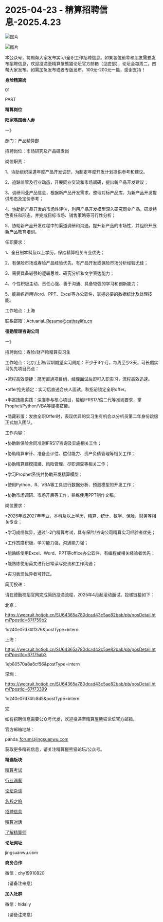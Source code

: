 # 2025-04-23 - 精算招聘信息-2025.4.23

![图片](https://mmbiz.qpic.cn/mmbiz_jpg/PVTr5cqOmdsiaicIRGthO3IhpdkibrFUWVU1xAtP9ZY24c0vAhCVJo55thjfrfia19NvibyVvich2UW9I8vGCty5LxNw/640?wx_fmt=jpeg&tp=webp&wxfrom=5&wx_lazy=1)

![图片](https://mmbiz.qpic.cn/mmbiz_png/7QRTvkK2qC63c02mKcsfAaJ8sNcicTvg22UkHHibvKiasFS9FS6E4FeV0Dibe7as7h4tm8p7EfNfI06adlGbL2icYjw/640?wx_fmt=png&tp=webp&wxfrom=5&wx_lazy=1)

本公众号，每周帮大家发布实习/全职工作招聘信息。如果各位前辈和朋友需要发布招聘信息，欢迎投递至精算屋熊猫论坛官方邮箱（见底部），论坛会每周二，四帮大家发布。如需加急发布或者专版发布，100元-200元一篇，感谢支持！

**身险精算岗**

01

PART

**精算岗位**

****陆家嘴国泰人寿****

一》

部门：产品精算部

招聘岗位：市场研究及产品研发岗

岗位职责：

1、协助组织渠道年度产品开发调研，为制定年度开发计划提供参考和建议。

2、追踪监管及行业动态，开展同业交流和市场调研，提出新产品开发建议；

3、调研同业产品信息，根据新产品开发需求，整理对标产品库，为新产品开发提供形态及定价参考；

4、协助新产品开发的市场性评估，利用产品开发模型深入研究同业产品，研发特色责任和形态，并完成目标市场、销售策略等可行性分析；

5、协助新产品开发过程中的渠道调研和沟通，提升新产品的市场性，并组织开展新产品教育培训。

任职要求：

1、全日制本科及以上学历，保险精算相关专业优先；

2、有保险市场或寿险产品经验优先，有产品开发或保险市场分析经验尤佳； 

3、需要具备较强的逻辑思维、研究分析和文字表达能力；

4、个性积极主动、责任心强、善于沟通、具备较强的学习和创新能力；

5、能熟练运用Word、PPT、Excel等办公软件，掌握必要的数据统计及处理技能。

工作地点：上海

联系邮箱：Actuarial\_Resume@cathaylife.cn

**德勤管理咨询公司**

一》

招聘岗位：寿险/财产险精算实习生

工作地点：北京/上海/深圳期望实习周期：不少于3个月，每周至少3天，可长期实习优先项目亮点：

•流程高效便捷：简历直通项目组，经理面试后即可入职实习，流程高效迅速。

•offer抢先锁定：实习后直通合伙人面试，秋招前锁定全职offer。

•丰富技能实践：深度参与核心项目，接触IFRS17/偿二代等准则要求，掌Prophet/Python/VBA等硬核技能。

•隐藏彩蛋：发放全职Offer时，表现优异的实习生有机会以分析员第二年身份跳级正式加入团队。

工作内容：

•协助新保险合同准则IFRS17咨询及实施相关工作；

•协助精算审计、准备金评估、偿付能力、资产负债管理等相关工作；

•协助精算建模搭建、风险管理、尽职调查等相关工作；

•学习Prophet系统并协助开发精算模型；

•使用Python、R、VBA等工具进行数据分析、预测模型的开发工作；

•协助市场调研、市场开展等工作，熟练使用PPT制作文稿。

岗位要求：

•2026年或2027年毕业，本科及以上学历，精算、统计、数学、保险、财务等相关专业；

•学习成绩优异，通过1-2门精算考试，具有保险/咨询公司精算实习经验者优先；

•工作态度积极，学习能力强，沟通能力强；

•能熟练使用Excel、Word、PPT等office办公软件，有编程或相关经验者优先；

•能熟练使用英文进行日常读写交流和工作沟通；

•实习表现优异者可转正。

简历投递：

请在德勤校招官网完成简历投递流程，2025年4月起滚动面试。投递链接如下：

北京：

https://wecruit.hotjob.cn/SU64365a780dcad43c5ae82bab/pb/posDetail.html?postId=67f759b2

1c240e07d74ff376&postType=intern

上海：

https://wecruit.hotjob.cn/SU64365a780dcad43c5ae82bab/pb/posDetail.html?postId=67f75ab3

1eb80570a8a6cf56&postType=intern

深圳：

https://wecruit.hotjob.cn/SU64365a780dcad43c5ae82bab/pb/posDetail.html?postId=67f73399

1c240e07d74fc8d5&postType=intern


完

如有招聘信息需要公众号代发，欢迎投递至精算屋熊猫论坛官方邮箱。

官方邮箱地址：

panda\_forum@jingsuanwu.com

获取更多精彩信息，请关注精算屋熊猫论坛/公众号。

**精选板块**

[精算考试](https://mp.weixin.qq.com/mp/appmsgalbum?__biz=Mzg5NzkwMTMzMA==&action=getalbum&album_id=2804960172988448769#wechat_redirect)

[行业洞察](https://mp.weixin.qq.com/mp/appmsgalbum?__biz=Mzg5NzkwMTMzMA==&action=getalbum&album_id=2804965799378829313#wechat_redirect)

[论坛杂谈](https://mp.weixin.qq.com/mp/appmsgalbum?__biz=Mzg5NzkwMTMzMA==&action=getalbum&album_id=2804979947286315009#wechat_redirect)

[名校之旅](https://mp.weixin.qq.com/mp/appmsgalbum?__biz=Mzg5NzkwMTMzMA==&action=getalbum&album_id=2804975288236654595#wechat_redirect)

[招聘信息](https://mp.weixin.qq.com/mp/appmsgalbum?__biz=Mzg5NzkwMTMzMA==&action=getalbum&album_id=2809916434738069507#wechat_redirect)

[精算对话](https://mp.weixin.qq.com/mp/appmsgalbum?__biz=Mzg5NzkwMTMzMA==&action=getalbum&album_id=3028246288796221446#wechat_redirect)

[了解精算师](https://mp.weixin.qq.com/mp/appmsgalbum?__biz=Mzg5NzkwMTMzMA==&action=getalbum&album_id=2804971247444180995#wechat_redirect)

**论坛网址**

jingsuanwu.com

**商务合作**

微信：chy19910820

（请备注来意）

**加入社群**

微信：hldaily

（请备注来意）